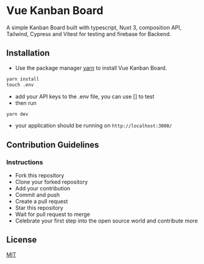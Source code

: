 # Vue Kanban Board

A simple Kanban Board built with typescript, Nuxt 3, composition API, Tailwind, Cypress and Vitest for testing and firebase for Backend.

## Installation

- Use the package manager [yarn](https://classic.yarnpkg.com/lang/en/docs/install/) to install Vue Kanban Board.

```cmd
yarn install
touch .env
```
- add your API keys to the .env file, you can use [] to test
- then run
```cmd
yarn dev
```
- your application should be running on `http://localhost:3000/ `
## Contribution Guidelines

### Instructions
- Fork this repository
- Clone your forked repository
- Add your contribution
- Commit and push
- Create a pull request
- Star this repository
- Wait for pull request to merge
- Celebrate your first step into the open source world and contribute more


## License
[MIT](https://choosealicense.com/licenses/mit/)